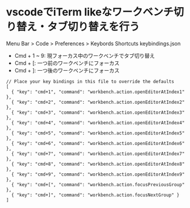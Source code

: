 # vscodeでiTerm likeなワークベンチ切り替え・タブ切り替えを行う

Menu Bar > Code > Preferences > Keybords Shortcuts
keybindings.json


- Cmd + 1 ~ 9: 現フォーカス中のワークベンチでタブ切り替え
- Cmd + [: 一つ前のワークベンチにフォーカス
- Cmd + ]: 一つ後のワークベンチにフォーカス

```
// Place your key bindings in this file to override the defaults
[
  { "key": "cmd+1", "command": "workbench.action.openEditorAtIndex1" },
  { "key": "cmd+2", "command": "workbench.action.openEditorAtIndex2" },
  { "key": "cmd+3", "command": "workbench.action.openEditorAtIndex3" },
  { "key": "cmd+4", "command": "workbench.action.openEditorAtIndex4" },
  { "key": "cmd+5", "command": "workbench.action.openEditorAtIndex5" },
  { "key": "cmd+6", "command": "workbench.action.openEditorAtIndex6" },
  { "key": "cmd+7", "command": "workbench.action.openEditorAtIndex7" },
  { "key": "cmd+8", "command": "workbench.action.openEditorAtIndex8" },
  { "key": "cmd+9", "command": "workbench.action.openEditorAtIndex9" },
  { "key": "cmd+[", "command": "workbench.action.focusPreviousGroup" },
  { "key": "cmd+]", "command": "workbench.action.focusNextGroup" }
]

```
